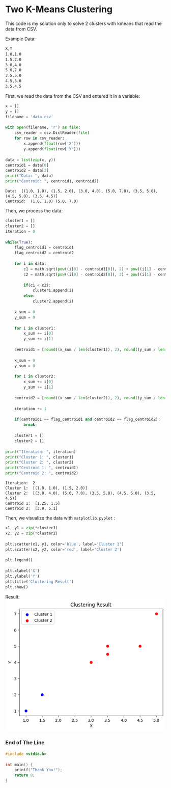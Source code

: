 # Two K-Means Clustering

This code is my solution only to solve 2 clusters with kmeans that read the data from CSV.

Example Data:

```sh
X,Y
1.0,1.0
1.5,2.0
3.0,4.0
5.0,7.0
3.5,5.0
4.5,5.0
3.5,4.5
```

First, we read the data from the CSV and entered it in a variable:

```py
x = []
y = []
filename = 'data.csv'

with open(filename, 'r') as file:
    csv_reader = csv.DictReader(file)
    for row in csv_reader:
        x.append(float(row['X']))
        y.append(float(row['Y']))

data = list(zip(x, y))
centroid1 = data[0]
centroid2 = data[3]
print("Data: ", data)
print("Centroid: ", centroid1, centroid2)
```

```
Data:  [(1.0, 1.0), (1.5, 2.0), (3.0, 4.0), (5.0, 7.0), (3.5, 5.0), (4.5, 5.0), (3.5, 4.5)]
Centroid:  (1.0, 1.0) (5.0, 7.0)
```

Then, we process the data:

```py
cluster1 = []
cluster2 = []
iteration = 0

while(True):
    flag_centroid1 = centroid1
    flag_centroid2 = centroid2

    for i in data:
        c1 = math.sqrt(pow((i[0] - centroid1[0]), 2) + pow((i[1] - centroid1[1]), 2))
        c2 = math.sqrt(pow((i[0] - centroid2[0]), 2) + pow((i[1] - centroid2[1]), 2))

        if(c1 < c2):
            cluster1.append(i)
        else:
            cluster2.append(i)

    x_sum = 0
    y_sum = 0

    for i in cluster1:
        x_sum += i[0]
        y_sum += i[1]

    centroid1 = [round((x_sum / len(cluster1)), 2), round((y_sum / len(cluster1)), 2)]

    x_sum = 0
    y_sum = 0

    for i in cluster2:
        x_sum += i[0]
        y_sum += i[1]

    centroid2 = [round((x_sum / len(cluster2)), 2), round((y_sum / len(cluster2)), 2)]

    iteration += 1

    if(centroid1 == flag_centroid1 and centroid2 == flag_centroid2):
        break;

    cluster1 = []
    cluster2 = []

print("Iteration: ", iteration)
print("Cluster 1: ", cluster1)
print("Cluster 2: ", cluster2)
print("Centroid 1: ", centroid1)
print("Centroid 2: ", centroid2)
```

```
Iteration:  2
Cluster 1:  [(1.0, 1.0), (1.5, 2.0)]
Cluster 2:  [(3.0, 4.0), (5.0, 7.0), (3.5, 5.0), (4.5, 5.0), (3.5, 4.5)]
Centroid 1:  [1.25, 1.5]
Centroid 2:  [3.9, 5.1]
```

Then, we visualize the data with `matplotlib.pyplot` :

```py
x1, y1 = zip(*cluster1)
x2, y2 = zip(*cluster2)

plt.scatter(x1, y1, color='blue', label='Cluster 1')
plt.scatter(x2, y2, color='red', label='Cluster 2')

plt.legend()

plt.xlabel('X')
plt.ylabel('Y')
plt.title('Clustering Result')
plt.show()
```

Result:
![output](output.png)

### End of The Line

```c
#include <stdio.h>

int main() {
    printf("Thank You!");
    return 0;
}
```
